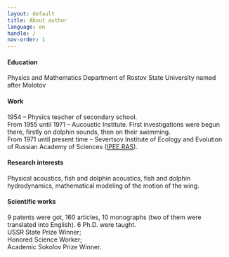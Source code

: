 ```yaml
---
layout: default
title: About author
language: en
handle: /
nav-order: 1
---
```

#### Education
Physics and Mathematics Department of Rostov State University named after Molotov

#### Work
1954  – Physics teacher of secondary school.  
From 1955  until 1971  – Aucoustic Institute. First investigations were begun there, firstly on dolphin sounds, then on their swimming.  
From 1971 until present time  – Severtsov Institute of Ecology and Evolution of Russian Academy of Sciences ([IPEE RAS](https://sev-in.ru/)).

#### Research interests
Physical acoustics, fish and dolphin acoustics, fish and dolphin hydrodynamics, mathematical modeling of the motion of the wing.

#### Scientific works
9 patents were got, 160 articles, 10 monographs (two of them were translated into English). 6 Ph.D. were taught.  
USSR State Prize Winner;  
Honored Science Worker;  
Academic Sokolov Prize Winner.
